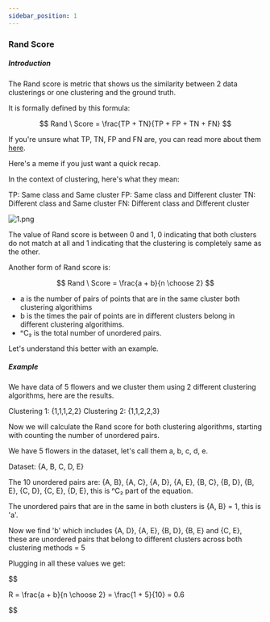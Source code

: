 ```yaml
---
sidebar_position: 1
---
```


### Rand Score


##### Introduction
The Rand score is metric that shows us the similarity between 2 data clusterings or one clustering and the ground truth.

It is formally defined by this formula:

$$
Rand \ Score = \frac{TP + TN}{TP + FP + TN + FN}
$$

If you're unsure what TP, TN, FP and FN are, you can read more about them [here](./00_F1).

Here's a meme if you just want a quick recap.

In the context of clustering, here's what they mean:

TP: Same class and Same cluster
FP: Same class and Different cluster
TN: Different class and Same cluster
FN: Different class and Different cluster

![1.png](/img/metrics/09_RS/1.png)

The value of Rand score is between 0 and 1, 0 indicating that both clusters do not match at all and 1 indicating that the clustering is completely same as the other.

Another form of Rand score is:

$$
Rand \ Score = \frac{a + b}{n \choose 2}
$$

- a is the number of pairs of points that are in the same cluster both clustering algorithims
- b is the times the pair of points are in different clusters belong in different clustering algorithims. 
- ⁿC₂ is the total number of unordered pairs.


Let's understand this better with an example.

##### Example

We have data of 5 flowers and we cluster them using 2 different clustering algorithms, here are the results.

Clustering 1: {1,1,1,2,2}
Clustering 2: {1,1,2,2,3}

Now we will calculate the Rand score for both clustering algorithms, starting with counting the number of unordered pairs.

We have 5 flowers in the dataset, let's call them a, b, c, d, e.

Dataset: {A, B, C, D, E}

The 10 unordered pairs are: {A, B}, {A, C}, {A, D}, {A, E}, {B, C}, {B, D}, {B, E}, {C, D}, {C, E}, {D, E}, this is ⁿC₂ part of the equation.

The unordered pairs that are in the same in both clusters is {A, B} = 1, this is 'a'.

Now we find 'b' which includes {A, D}, {A, E}, {B, D}, {B, E} and {C, E}, these are unordered pairs that belong to different clusters across both clustering methods = 5

Plugging in all these values we get:

$$

R = \frac{a + b}{n \choose 2} = \frac{1 + 5}{10} = 0.6

$$
